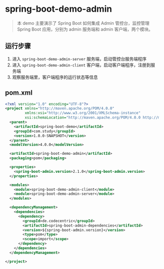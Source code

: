# spring-boot-demo-admin

> 本 demo 主要演示了 Spring Boot 如何集成 Admin 管控台，监控管理 Spring Boot 应用，分别为 admin 服务端和 admin 客户端，两个模块。

## 运行步骤

1. 进入 `spring-boot-demo-admin-server` 服务端，启动管控台服务端程序
2. 进入 `spring-boot-demo-admin-client` 客户端，启动客户端程序，注册到服务端
3. 观察服务端里，客户端程序的运行状态等信息

## pom.xml

```xml
<?xml version="1.0" encoding="UTF-8"?>
<project xmlns="http://maven.apache.org/POM/4.0.0"
         xmlns:xsi="http://www.w3.org/2001/XMLSchema-instance"
         xsi:schemaLocation="http://maven.apache.org/POM/4.0.0 http://maven.apache.org/xsd/maven-4.0.0.xsd">
  <parent>
    <artifactId>spring-boot-demo</artifactId>
    <groupId>com.study</groupId>
    <version>1.0.0-SNAPSHOT</version>
  </parent>
  <modelVersion>4.0.0</modelVersion>

  <artifactId>spring-boot-demo-admin</artifactId>
  <packaging>pom</packaging>

  <properties>
    <spring-boot-admin.version>2.1.0</spring-boot-admin.version>
  </properties>

  <modules>
    <module>spring-boot-demo-admin-client</module>
    <module>spring-boot-demo-admin-server</module>
  </modules>

  <dependencyManagement>
    <dependencies>
      <dependency>
        <groupId>de.codecentric</groupId>
        <artifactId>spring-boot-admin-dependencies</artifactId>
        <version>${spring-boot-admin.version}</version>
        <type>pom</type>
        <scope>import</scope>
      </dependency>
    </dependencies>
  </dependencyManagement>

</project>
```

